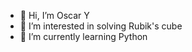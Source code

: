 - 👋 Hi, I’m Oscar Y
- 👀 I’m interested in solving Rubik's cube
- 🌱 I’m currently learning Python


<!---
Oscaryprog/Oscaryprog is a ✨ special ✨ repository because its `README.md` (this file) appears on your GitHub profile.
You can click the Preview link to take a look at your changes.
--->
